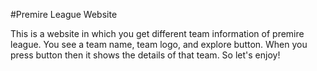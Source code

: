 #Premire League Website

This is a website in which you get different team information of premire league. You see a team name, team logo, and explore button. When you press button then it shows the details of that team. 
So let's enjoy!
